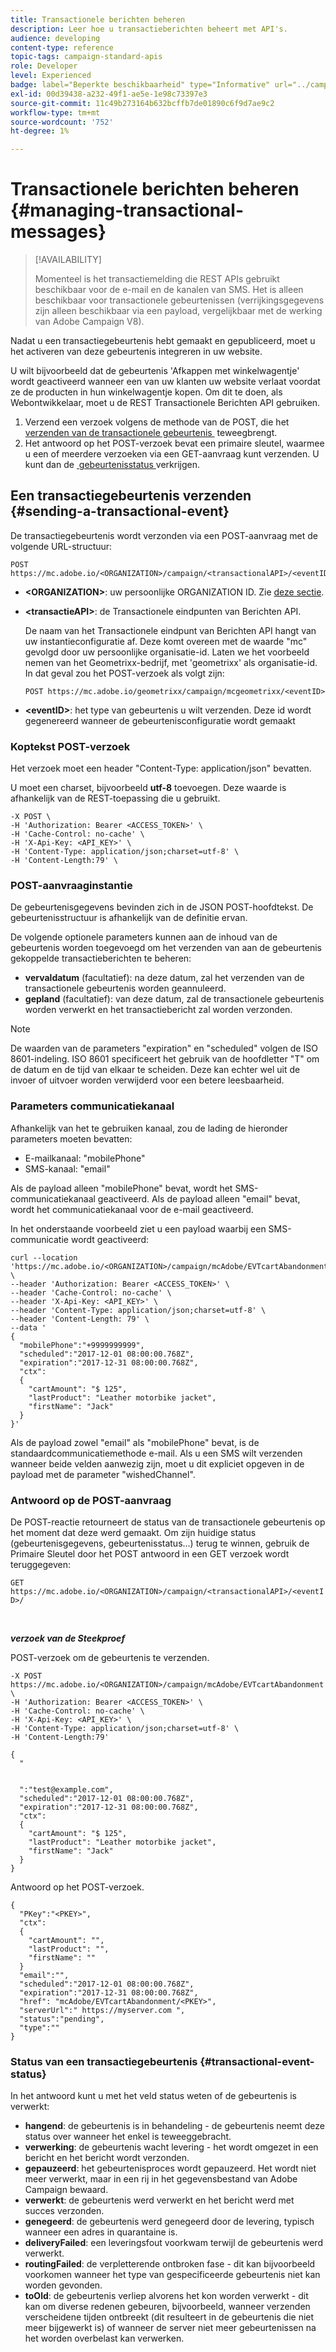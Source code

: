 ```yaml
---
title: Transactionele berichten beheren
description: Leer hoe u transactieberichten beheert met API's.
audience: developing
content-type: reference
topic-tags: campaign-standard-apis
role: Developer
level: Experienced
badge: label="Beperkte beschikbaarheid" type="Informative" url="../campaign-standard-migration-home.md" tooltip="Beperkt tot gemigreerde Campaign Standard-gebruikers"
exl-id: 00d39438-a232-49f1-ae5e-1e98c73397e3
source-git-commit: 11c49b273164b632bcffb7de01890c6f9d7ae9c2
workflow-type: tm+mt
source-wordcount: '752'
ht-degree: 1%

---
```


# Transactionele berichten beheren {#managing-transactional-messages}

>[!AVAILABILITY]
>
>Momenteel is het transactiemelding die REST APIs gebruikt beschikbaar voor de e-mail en de kanalen van SMS. Het is alleen beschikbaar voor transactionele gebeurtenissen (verrijkingsgegevens zijn alleen beschikbaar via een payload, vergelijkbaar met de werking van Adobe Campaign V8).

Nadat u een transactiegebeurtenis hebt gemaakt en gepubliceerd, moet u het activeren van deze gebeurtenis integreren in uw website.

U wilt bijvoorbeeld dat de gebeurtenis &#39;Afkappen met winkelwagentje&#39; wordt geactiveerd wanneer een van uw klanten uw website verlaat voordat ze de producten in hun winkelwagentje kopen. Om dit te doen, als Webontwikkelaar, moet u de REST Transactionele Berichten API gebruiken.

1. Verzend een verzoek volgens de methode van de POST, die het [&#x200B; verzenden van de transactionele gebeurtenis &#x200B;](#sending-a-transactional-event) teweegbrengt.
1. Het antwoord op het POST-verzoek bevat een primaire sleutel, waarmee u een of meerdere verzoeken via een GET-aanvraag kunt verzenden. U kunt dan de [&#x200B; gebeurtenisstatus &#x200B;](#transactional-event-status) verkrijgen.

## Een transactiegebeurtenis verzenden {#sending-a-transactional-event}

De transactiegebeurtenis wordt verzonden via een POST-aanvraag met de volgende URL-structuur:

```
POST https://mc.adobe.io/<ORGANIZATION>/campaign/<transactionalAPI>/<eventID>
```

* **&lt;ORGANIZATION>**: uw persoonlijke ORGANIZATION ID. Zie [deze sectie](must-read.md).

* **&lt;transactieAPI>**: de Transactionele eindpunten van Berichten API.

  De naam van het Transactionele eindpunt van Berichten API hangt van uw instantieconfiguratie af. Deze komt overeen met de waarde &quot;mc&quot; gevolgd door uw persoonlijke organisatie-id. Laten we het voorbeeld nemen van het Geometrixx-bedrijf, met &#39;geometrixx&#39; als organisatie-id. In dat geval zou het POST-verzoek als volgt zijn:

  `POST https://mc.adobe.io/geometrixx/campaign/mcgeometrixx/<eventID>`

* **&lt;eventID>**: het type van gebeurtenis u wilt verzenden. Deze id wordt gegenereerd wanneer de gebeurtenisconfiguratie wordt gemaakt

### Koptekst POST-verzoek

Het verzoek moet een header &quot;Content-Type: application/json&quot; bevatten.

U moet een charset, bijvoorbeeld **utf-8** toevoegen. Deze waarde is afhankelijk van de REST-toepassing die u gebruikt.

```
-X POST \
-H 'Authorization: Bearer <ACCESS_TOKEN>' \
-H 'Cache-Control: no-cache' \
-H 'X-Api-Key: <API_KEY>' \
-H 'Content-Type: application/json;charset=utf-8' \
-H 'Content-Length:79' \
```

### POST-aanvraaginstantie

De gebeurtenisgegevens bevinden zich in de JSON POST-hoofdtekst. De gebeurtenisstructuur is afhankelijk van de definitie ervan.

De volgende optionele parameters kunnen aan de inhoud van de gebeurtenis worden toegevoegd om het verzenden van aan de gebeurtenis gekoppelde transactieberichten te beheren:

* **vervaldatum** (facultatief): na deze datum, zal het verzenden van de transactionele gebeurtenis worden geannuleerd.
* **gepland** (facultatief): van deze datum, zal de transactionele gebeurtenis worden verwerkt en het transactiebericht zal worden verzonden.

>[!NOTE]
>
>De waarden van de parameters &quot;expiration&quot; en &quot;scheduled&quot; volgen de ISO 8601-indeling. ISO 8601 specificeert het gebruik van de hoofdletter &quot;T&quot; om de datum en de tijd van elkaar te scheiden. Deze kan echter wel uit de invoer of uitvoer worden verwijderd voor een betere leesbaarheid.

### Parameters communicatiekanaal

Afhankelijk van het te gebruiken kanaal, zou de lading de hieronder parameters moeten bevatten:

* E-mailkanaal: &quot;mobilePhone&quot;
* SMS-kanaal: &quot;email&quot;

Als de payload alleen &quot;mobilePhone&quot; bevat, wordt het SMS-communicatiekanaal geactiveerd. Als de payload alleen &quot;email&quot; bevat, wordt het communicatiekanaal voor de e-mail geactiveerd.

In het onderstaande voorbeeld ziet u een payload waarbij een SMS-communicatie wordt geactiveerd:

```
curl --location 'https://mc.adobe.io/<ORGANIZATION>/campaign/mcAdobe/EVTcartAbandonment' \
--header 'Authorization: Bearer <ACCESS_TOKEN>' \
--header 'Cache-Control: no-cache' \
--header 'X-Api-Key: <API_KEY>' \
--header 'Content-Type: application/json;charset=utf-8' \
--header 'Content-Length: 79' \
--data '
{
  "mobilePhone":"+9999999999",
  "scheduled":"2017-12-01 08:00:00.768Z",
  "expiration":"2017-12-31 08:00:00.768Z",
  "ctx":
  {
    "cartAmount": "$ 125",
    "lastProduct": "Leather motorbike jacket",
    "firstName": "Jack"
  }
}'
```

Als de payload zowel &quot;email&quot; als &quot;mobilePhone&quot; bevat, is de standaardcommunicatiemethode e-mail. Als u een SMS wilt verzenden wanneer beide velden aanwezig zijn, moet u dit expliciet opgeven in de payload met de parameter &quot;wishedChannel&quot;.

### Antwoord op de POST-aanvraag

De POST-reactie retourneert de status van de transactionele gebeurtenis op het moment dat deze werd gemaakt. Om zijn huidige status (gebeurtenisgegevens, gebeurtenisstatus...) terug te winnen, gebruik de Primaire Sleutel door het POST antwoord in een GET verzoek wordt teruggegeven:

`GET https://mc.adobe.io/<ORGANIZATION>/campaign/<transactionalAPI>/<eventID>/`

<br/>

***verzoek van de Steekproef***

POST-verzoek om de gebeurtenis te verzenden.

```
-X POST https://mc.adobe.io/<ORGANIZATION>/campaign/mcAdobe/EVTcartAbandonment \
-H 'Authorization: Bearer <ACCESS_TOKEN>' \
-H 'Cache-Control: no-cache' \
-H 'X-Api-Key: <API_KEY>' \
-H 'Content-Type: application/json;charset=utf-8' \
-H 'Content-Length:79'

{
  "
  
  
  ":"test@example.com",
  "scheduled":"2017-12-01 08:00:00.768Z",
  "expiration":"2017-12-31 08:00:00.768Z",
  "ctx":
  {
    "cartAmount": "$ 125",
    "lastProduct": "Leather motorbike jacket",
    "firstName": "Jack"
  }
}
```

Antwoord op het POST-verzoek.

```
{
  "PKey":"<PKEY>",
  "ctx":
  {
    "cartAmount": "",
    "lastProduct": "",
    "firstName": ""
  }
  "email":"",
  "scheduled":"2017-12-01 08:00:00.768Z",
  "expiration":"2017-12-31 08:00:00.768Z",
  "href": "mcAdobe/EVTcartAbandonment/<PKEY>",
  "serverUrl":" https://myserver.com ",
  "status":"pending",
  "type":""
}
```

### Status van een transactiegebeurtenis {#transactional-event-status}

In het antwoord kunt u met het veld status weten of de gebeurtenis is verwerkt:

* **hangend**: de gebeurtenis is in behandeling - de gebeurtenis neemt deze status over wanneer het enkel is teweeggebracht.
* **verwerking**: de gebeurtenis wacht levering - het wordt omgezet in een bericht en het bericht wordt verzonden.
* **gepauzeerd**: het gebeurtenisproces wordt gepauzeerd. Het wordt niet meer verwerkt, maar in een rij in het gegevensbestand van Adobe Campaign bewaard.
* **verwerkt**: de gebeurtenis werd verwerkt en het bericht werd met succes verzonden.
* **genegeerd**: de gebeurtenis werd genegeerd door de levering, typisch wanneer een adres in quarantaine is.
* **deliveryFailed**: een leveringsfout voorkwam terwijl de gebeurtenis werd verwerkt.
* **routingFailed**: de verpletterende ontbroken fase - dit kan bijvoorbeeld voorkomen wanneer het type van gespecificeerde gebeurtenis niet kan worden gevonden.
* **toOld**: de gebeurtenis verliep alvorens het kon worden verwerkt - dit kan om diverse redenen gebeuren, bijvoorbeeld, wanneer verzenden verscheidene tijden ontbreekt (dit resulteert in de gebeurtenis die niet meer bijgewerkt is) of wanneer de server niet meer gebeurtenissen na het worden overbelast kan verwerken.
